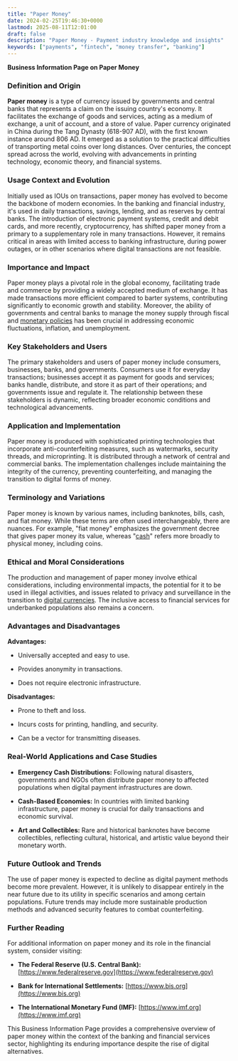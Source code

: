 ```yaml
---
title: "Paper Money"
date: 2024-02-25T19:46:30+0000
lastmod: 2025-08-11T12:01:00
draft: false
description: "Paper Money - Payment industry knowledge and insights"
keywords: ["payments", "fintech", "money transfer", "banking"]
---
```


**Business Information Page on Paper Money**

### **Definition and Origin**

**Paper money** is a type of currency issued by governments and central banks that represents a claim on the issuing country's economy. It facilitates the exchange of goods and services, acting as a medium of exchange, a unit of account, and a store of value. Paper currency originated in China during the Tang Dynasty (618-907 AD), with the first known instance around 806 AD. It emerged as a solution to the practical difficulties of transporting metal coins over long distances. Over centuries, the concept spread across the world, evolving with advancements in printing technology, economic theory, and financial systems.

### **Usage Context and Evolution**

Initially used as IOUs on transactions, paper money has evolved to become the backbone of modern economies. In the banking and financial industry, it's used in daily transactions, savings, lending, and as reserves by central banks. The introduction of electronic payment systems, credit and debit cards, and more recently, cryptocurrency, has shifted paper money from a primary to a supplementary role in many transactions. However, it remains critical in areas with limited access to banking infrastructure, during power outages, or in other scenarios where digital transactions are not feasible.

### **Importance and Impact**

Paper money plays a pivotal role in the global economy, facilitating trade and commerce by providing a widely accepted medium of exchange. It has made transactions more efficient compared to barter systems, contributing significantly to economic growth and stability. Moreover, the ability of governments and central banks to manage the money supply through fiscal and [monetary policies](https://faisalkhanllc.xyz/resources/payments-wiki/m/monetary-policy/) has been crucial in addressing economic fluctuations, inflation, and unemployment.

### **Key Stakeholders and Users**

The primary stakeholders and users of paper money include consumers, businesses, banks, and governments. Consumers use it for everyday transactions; businesses accept it as payment for goods and services; banks handle, distribute, and store it as part of their operations; and governments issue and regulate it. The relationship between these stakeholders is dynamic, reflecting broader economic conditions and technological advancements.

### **Application and Implementation**

Paper money is produced with sophisticated printing technologies that incorporate anti-counterfeiting measures, such as watermarks, security threads, and microprinting. It is distributed through a network of central and commercial banks. The implementation challenges include maintaining the integrity of the currency, preventing counterfeiting, and managing the transition to digital forms of money.

### **Terminology and Variations**

Paper money is known by various names, including banknotes, bills, cash, and fiat money. While these terms are often used interchangeably, there are nuances. For example, "fiat money" emphasizes the government decree that gives paper money its value, whereas "[cash](https://faisalkhanllc.xyz/resources/payments-wiki/c/cash/)" refers more broadly to physical money, including coins.

### **Ethical and Moral Considerations**

The production and management of paper money involve ethical considerations, including environmental impacts, the potential for it to be used in illegal activities, and issues related to privacy and surveillance in the transition to [digital currencies](https://faisalkhanllc.xyz/resources/payments-wiki/d/digital-currency/). The inclusive access to financial services for underbanked populations also remains a concern.

### **Advantages and Disadvantages**

**Advantages:**

- Universally accepted and easy to use.

- Provides anonymity in transactions.

- Does not require electronic infrastructure.

**Disadvantages:**

- Prone to theft and loss.

- Incurs costs for printing, handling, and security.

- Can be a vector for transmitting diseases.

### **Real-World Applications and Case Studies**

- **Emergency Cash Distributions:** Following natural disasters, governments and NGOs often distribute paper money to affected populations when digital payment infrastructures are down.

- **Cash-Based Economies:** In countries with limited banking infrastructure, paper money is crucial for daily transactions and economic survival.

- **Art and Collectibles:** Rare and historical banknotes have become collectibles, reflecting cultural, historical, and artistic value beyond their monetary worth.

### **Future Outlook and Trends**

The use of paper money is expected to decline as digital payment methods become more prevalent. However, it is unlikely to disappear entirely in the near future due to its utility in specific scenarios and among certain populations. Future trends may include more sustainable production methods and advanced security features to combat counterfeiting.

### **Further Reading**

For additional information on paper money and its role in the financial system, consider visiting:

- **The Federal Reserve (U.S. Central Bank):** [https://www.federalreserve.gov](https://www.federalreserve.gov)

- **Bank for International Settlements:** [https://www.bis.org](https://www.bis.org)

- **The International Monetary Fund (IMF):** [https://www.imf.org](https://www.imf.org)

This Business Information Page provides a comprehensive overview of paper money within the context of the banking and financial services sector, highlighting its enduring importance despite the rise of digital alternatives.